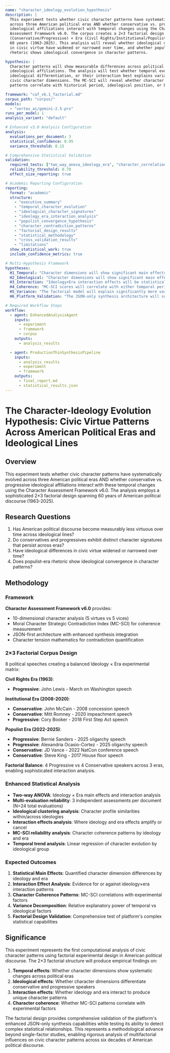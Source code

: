 ```yaml
---
name: "character_ideology_evolution_hypothesis"
description: |
  This experiment tests whether civic character patterns have systematically evolved 
  across three American political eras AND whether conservative vs. progressive 
  ideological affiliations interact with temporal changes using the Character 
  Assessment Framework v6.0. The corpus creates a 2×3 factorial design: Ideology 
  (Conservative/Progressive) × Era (Civil Rights/Institutional/Populist) spanning 
  60 years (1963-2025). This analysis will reveal whether ideological differences 
  in civic virtue have widened or narrowed over time, and whether populist-era 
  rhetoric shows ideological convergence in character patterns.

hypothesis: |
  Character patterns will show measurable differences across political eras and 
  ideological affiliations. The analysis will test whether temporal evolution, 
  ideological differentiation, or their interaction best explains variance in 
  civic character dimensions. The MC-SCI will reveal whether character coherence 
  patterns correlate with historical period, ideological position, or both.

framework: "caf_v6.1_factorial.md"
corpus_path: "corpus/"
models:
  - "vertex_ai/gemini-2.5-pro"
runs_per_model: 1
analysis_variant: "default"

# Enhanced v3.0 Analysis Configuration
analysis:
  evaluations_per_document: 3
  statistical_confidence: 0.95
  variance_threshold: 0.15

# Comprehensive Statistical Validation  
validation:
  required_tests: ["two_way_anova_ideology_era", "character_correlation_matrix", "mc_sci_reliability", "temporal_trend_analysis", "ideological_clustering_analysis", "interaction_effects_analysis"]
  reliability_threshold: 0.70
  effect_size_reporting: true

# Academic Reporting Configuration
reporting:
  format: "academic"
  structure:
    - "executive_summary"
    - "temporal_character_evolution"
    - "ideological_character_signatures"
    - "ideology_era_interaction_analysis"
    - "populist_convergence_hypothesis"
    - "character_contradiction_patterns"
    - "factorial_design_results"
    - "statistical_methodology"
    - "cross_validation_results"
    - "limitations"
  show_statistical_work: true
  include_confidence_metrics: true

# Multi-Hypothesis Framework
hypotheses:
  H1_Temporal: "Character dimensions will show significant main effects across the three political eras (Civil Rights, Institutional, Populist)"
  H2_Ideological: "Character dimensions will show significant main effects between conservative and progressive speakers"
  H3_Interaction: "Ideology×Era interaction effects will be statistically significant for at least three character dimensions"
  H4_Coherence: "MC-SCI scores will correlate with either temporal period, ideological position, or their interaction"
  H5_Variance: "The factorial model will explain significantly more variance than single-factor models"
  H6_Platform_Validation: "The JSON-only synthesis architecture will successfully process 2×3 factorial design with 10-dimensional character analysis"

# Required Workflow Steps
workflow:
  - agent: EnhancedAnalysisAgent
    inputs:
      - experiment
      - framework
      - corpus
    outputs:
      - analysis_results

  - agent: ProductionThinSynthesisPipeline
    inputs:
      - analysis_results
      - experiment
      - framework
    outputs:
      - final_report.md
      - statistical_results.json
---
```


# The Character-Ideology Evolution Hypothesis: Civic Virtue Patterns Across American Political Eras and Ideological Lines

## Overview

This experiment tests whether civic character patterns have systematically evolved across three American political eras AND whether conservative vs. progressive ideological affiliations interact with these temporal changes using the Character Assessment Framework v6.0. The analysis employs a sophisticated 2×3 factorial design spanning 60 years of American political discourse (1963-2025).

## Research Questions

1. Has American political discourse become measurably less virtuous over time across ideological lines?
2. Do conservatives and progressives exhibit distinct character signatures that persist across eras?
3. Have ideological differences in civic virtue widened or narrowed over time?
4. Does populist-era rhetoric show ideological convergence in character patterns?

## Methodology

### Framework
**Character Assessment Framework v6.0** provides:
- 10-dimensional character analysis (5 virtues vs 5 vices)
- Moral Character Strategic Contradiction Index (MC-SCI) for coherence measurement
- JSON-first architecture with enhanced synthesis integration
- Character tension mathematics for contradiction quantification

### 2×3 Factorial Corpus Design
8 political speeches creating a balanced Ideology × Era experimental matrix:

**Civil Rights Era (1963)**:
- **Progressive**: John Lewis - March on Washington speech

**Institutional Era (2008-2020)**:
- **Conservative**: John McCain - 2008 concession speech
- **Conservative**: Mitt Romney - 2020 impeachment speech  
- **Progressive**: Cory Booker - 2018 First Step Act speech

**Populist Era (2022-2025)**:
- **Progressive**: Bernie Sanders - 2025 oligarchy speech
- **Progressive**: Alexandria Ocasio-Cortez - 2025 oligarchy speech
- **Conservative**: JD Vance - 2022 NatCon conference speech
- **Conservative**: Steve King - 2017 House floor speech

**Factorial Balance**: 4 Progressive vs 4 Conservative speakers across 3 eras, enabling sophisticated interaction analysis.

### Enhanced Statistical Analysis
- **Two-way ANOVA**: Ideology × Era main effects and interaction analysis
- **Multi-evaluation reliability**: 3 independent assessments per document (N=24 total evaluations)
- **Ideological clustering analysis**: Character profile similarities within/across ideologies
- **Interaction effects analysis**: Where ideology and era effects amplify or cancel
- **MC-SCI reliability analysis**: Character coherence patterns by ideology and era
- **Temporal trend analysis**: Linear regression of character evolution by ideological group

### Expected Outcomes
1. **Statistical Main Effects**: Quantified character dimension differences by ideology and era
2. **Interaction Effect Analysis**: Evidence for or against ideology×era interaction patterns
3. **Character Coherence Patterns**: MC-SCI correlations with experimental factors
4. **Variance Decomposition**: Relative explanatory power of temporal vs ideological factors
5. **Factorial Design Validation**: Comprehensive test of platform's complex statistical capabilities

## Significance

This experiment represents the first computational analysis of civic character patterns using factorial experimental design in American political discourse. The 2×3 factorial structure will produce empirical findings on:

1. **Temporal effects**: Whether character dimensions show systematic changes across political eras
2. **Ideological effects**: Whether character dimensions differentiate conservative and progressive speakers  
3. **Interaction effects**: Whether ideology and era interact to produce unique character patterns
4. **Character coherence**: Whether MC-SCI patterns correlate with experimental factors

The factorial design provides comprehensive validation of the platform's enhanced JSON-only synthesis capabilities while testing its ability to detect complex statistical relationships. This represents a methodological advance beyond single-factor studies, enabling rigorous analysis of multifactorial influences on civic character patterns across six decades of American political discourse. 